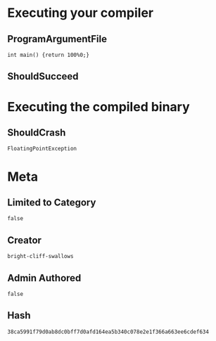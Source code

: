 # Executing your compiler

## ProgramArgumentFile

```
int main() {return 100%0;}
```

## ShouldSucceed

# Executing the compiled binary

## ShouldCrash

```
FloatingPointException
```

# Meta

## Limited to Category

```
false
```

## Creator

```
bright-cliff-swallows
```

## Admin Authored

```
false
```

## Hash

```
38ca5991f79d0ab8dc0bff7d0afd164ea5b340c078e2e1f366a663ee6cdef634
```
